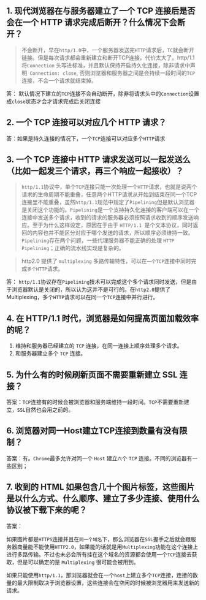 ## 1. 现代浏览器在与服务器建立了一个 TCP 连接后是否会在一个 HTTP 请求完成后断开？什么情况下会断开？

> 不会断开，早在`http/1.0`中，一个服务器发送完`HTTP`请求后，`TC`就会断开链接。但是每次请求都会重新建立和断开TCP连接，代价太大了。http/1.1将`Connection` 头写进标准，并且默认保持开启持久化连接，除非请求中声明` Connection: close`, 否则浏览器和服务器之间是会持续一段时间的`TCP`连接，不会一个请求就结束掉。

答： 默认情况下建立的`TCP`连接不会自动断开，除非将请求头中的`Connection`设置成`close`状态才会才请求完成后关闭连接

## 2. 一个 TCP 连接可以对应几个 HTTP 请求？

答：如果是持久连接的情况下，一个`TCP`连接可以对应多个`HTTP`请求

## 3. 一个 TCP 连接中 HTTP 请求发送可以一起发送么（比如一起发三个请求，再三个响应一起接收）？

> `http/1.1`协议中，单个`TCP`连接只能一次处理一个`HTTP`请求，也就是说两个请求的生命周期不能重叠，任意两个HTTP请求从开始到结束在同一个TCP连接里不能重叠，虽然`http/1.1`规范中规定了`Pipelining`但是默认浏览器是关闭这个功能的。`Pipelining`是一个支持持久化连接的客户端可以在一个连接中发送多个请求，收到的请求的服务器必须按照请求收到的顺序发送响应。至于为什么这样设定，原因在于由于 `HTTP/1.1 `是个文本协议，同时返回的内容也并不能区分对应于哪个发送的请求，所以顺序必须维持一致。`Pipelining`存在两个问题，一些代理服务器不能正确的处理 `HTTP Pipelining`；正确的流水线实现是复杂的。

> http2.0 提供了 `multiplexing` 多路传输特性，可以在`一个TCP`连接中同时完成`多个HTTP`请求。

答： `http/1.1`协议存在`Pipelining`技术可以完成这个多个请求同时发送，但是由于浏览器默认是关闭的，所以认为这并不是可行的。在`http2.0`提供了Multiplexing，多个`HTTP`请求可以在同一个`TCP`连接中并行进行。

## 4. 在 HTTP/1.1 时代，浏览器是如何提高页面加载效率的呢？

1. 维持和服务器已经建立的 `TCP` 连接，在同一连接上顺序处理多个请求。
2. 和服务器建立多个 `TCP` 连接。

## 5. 为什么有的时候刷新页面不需要重新建立 SSL 连接？

答案：`TCP`连接有的时候会被浏览器和服务端维持一段时间。`TCP`不需要重新建立，`SSL`自然也会用之前的。

## 6. 浏览器对同一Host建立TCP连接到数量有没有限制？

答案：有。`Chrome`最多允许对同一个 `Host` 建立`六`个 `TCP` 连接。不同的浏览器有一些区别；

## 7. 收到的 HTML 如果包含几十个图片标签，这些图片是以什么方式、什么顺序、建立了多少连接、使用什么协议被下载下来的呢？

答案：

如果图片都是`HTTPS`连接并且在`同一个域名`下，那么浏览器在`SSL`握手之后就会跟服务器商量能不能使用`HTTP2.0`，如果能的话就是用`Multiplexing`功能在这个连接上进行多路传输。不过也未必会所有挂在这个域名的资源都会使用一个` TCP `连接去获取，但是可以确定的是 `Multiplexing` 很可能会被用到。

如果只能使用`http/1.1`，那浏览器就会在一个`host`上建立多个`TCP`连接，连接的数量的最大限制取决于浏览器设置，这些连接会在空闲的时候被浏览器用来发送新的请求。